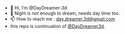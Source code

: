 - 👋 Hi, I’m @DayDreamer-3d
- :night_with_stars: Night is not enough to dream, needs day time too.
- 📫 How to reach me : day.dreamer.3d@gmail.com
- this repo is continuation of [@DayDreamer3d](https://github.com/DayDreamer3d).
<!---
DayDreamer-3d/DayDreamer-3d is about myself.
--->
